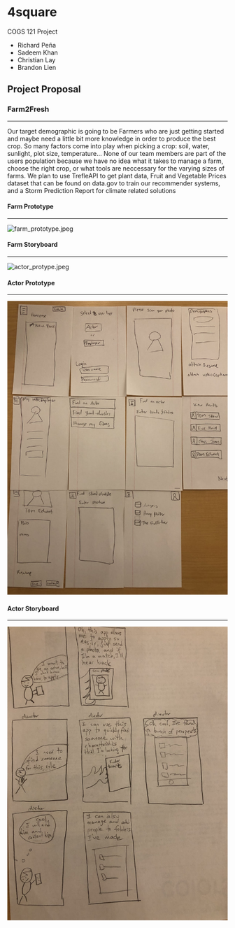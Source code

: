 # 4square
COGS 121 Project

* Richard Peña
* Sadeem Khan
* Christian Lay
* Brandon Lien


## Project Proposal


### Farm2Fresh
---
Our target demographic is going to be Farmers who are just getting started and maybe need a little bit more knowledge in order to produce the best crop. So many factors come into play when picking a crop: soil, water, sunlight, plot size, temperature...
None of our team members are part of the users population because we have no idea what it takes to manage a farm, choose the right crop, or what tools are neccessary for the varying sizes of farms. 
We plan to use TrefleAPI to get plant data, Fruit and Vegetable Prices dataset that can be found on data.gov to train our recommender systems, and a Storm Prediction Report for climate related solutions

#### Farm Prototype
---
![farm_prototype.jpeg](farm_prototype.jpeg)

#### Farm Storyboard
---
![actor_protype.jpeg](farm_storyboard.jpeg)

#### Actor Prototype
---
![actor_protype.jpeg](actor_prototype.jpeg)

#### Actor Storyboard
---
![actor_protype.jpeg](actor_storyboard.jpeg)
